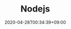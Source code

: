 ---
title: "Nodejs"
description: "Nodejs 잡동사니"
date: 2020-04-28T00:34:39+09:00
draft: false
weight: 0
collapsible: true
---
